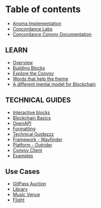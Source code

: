 # Table of contents

* [Anoma Implementation](README.md)
* [Concordance Labs](<README (2).md>)
* [Concordance Convoy Documentation](<README (1).md>)

## LEARN

* [Overview](learn/quickstart.md)
* [Building Blocks](learn/building-blocks.md)
* [Explore the Convoy](learn/explore-the-convoy.md)
* [Words that help the theme](learn/words-that-help-the-theme.md)
* [A different mental model for Blockchain](learn/a-different-mental-model-for-blockchain.md)

## TECHNICAL GUIDES

* [Interactive blocks](technical-guides/interactive-blocks.md)
* [Blockchain Basics](technical-guides/blockchain-basics.md)
* [OpenAPI](technical-guides/openapi.md)
* [Formatting](technical-guides/integrations.md)
* [Technical Guidezzz](technical-guides/publish-your-docs.md)
* [Framework - Wayfinder](technical-guides/framework-wayfinder.md)
* [Platform - Outrider](technical-guides/platform-outrider.md)
* [Convoy Client](technical-guides/convoy-client.md)
* [Examples](technical-guides/examples.md)

## Use Cases

* [GitPass Auction](use-cases/gitpass-auction.md)
* [Library](use-cases/library.md)
* [Music Venue](use-cases/music-venue.md)
* [Flight](use-cases/flight.md)
